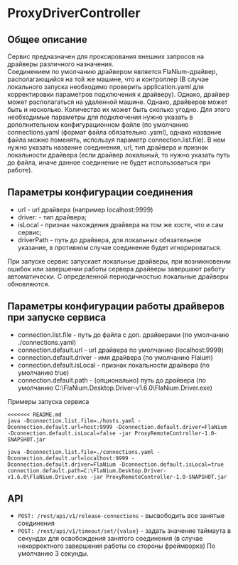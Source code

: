 # ProxyDriverController

## Общее описание

Сервис предназначен для проксирования внешних запросов на драйверы различного назначения.
<br/>
Соединением по умолчанию драйвером является FlaNium-драйвер, располагающийся на той же машине, что и контроллер (В случае локального 
запуска необходимо проверить application.yaml для корректировки параметров подключения к драйверу).
Однако, драйвер может располагаться на удаленной машине. Однако, драйверов может быть и несколько. Количество их может быть сколько угодно. Для этого необходимые параметры для подключения нужно указать в дополнительном конфигурационном файле (по умолчанию connections.yaml (формат файла обязательно .yaml), однако название файла можно поменять, используя параметр connection.list.file). 
В нем нужно указать название соединения, url, тип драйвера и признак локальности драйвера (если драйвер локальный,
то нужно указать путь до файла, иначе данное соединение не будет иcпользоваться при работе).

## Параметры конфигурации соединения

* url - url драйвера (например localhost:9999)
* driver: - тип драйвера;
* isLocal - признак нахождения драйвера на том же хосте, что и сам сервис;
* driverPath - путь до драйвера, для локальных обязательное указание, в противном случае соединение будет игнорироваться.

При запуске сервис запускает локальные драйверы, при возникновении ошибок или завершении работы сервера драйверы завершают 
работу автоматически. С определенной периодичностью локальные драйверы обновляются.

## Параметры конфигурации работы драйверов при запуске сервиса

* connection.list.file - путь до файла с доп. драйверами (по умолчанию ./connections.yaml)
* connection.default.url - url драйвера по умолчанию (localhost:9999)
* connection.default.driver - имя драйвера (по умолчанию Flaium)
* connection.default.isLocal - признак локальности драйвера (по умолчанию true)
* connection.default.path - (опционально) путь до драйвера (по умолчанию C:\FlaNium.Desktop.Driver-v1.6.0\FlaNium.Driver.exe)

Примеры запуска сервиса
```shell
<<<<<<< README.md
java -Dconnection.list.file=./hosts.yaml -Dconnection.default.url=host:9999 -Dconnection.default.driver=FlaNium -Dconnection.default.isLocal=false -jar ProxyRemoteController-1.0-SNAPSHOT.jar
```
```shell
java -Dconnection.list.file=./connections.yaml -Dconnection.default.url=localhost:9999 -Dconnection.default.driver=FlaNium -Dconnection.default.isLocal=true connection.default.path=C:\FlaNium.Desktop.Driver-v1.6.0\FlaNium.Driver.exe -jar ProxyRemoteController-1.0-SNAPSHOT.jar
```

## API

* ```POST: /rest/api/v1/release-connections``` - высвободить все занятые соединения
* ```POST: /rest/api/v1/timeout/set/{value}``` - задать значение таймаута в секундах для освобождения занятого соединения (в случае некорректного завершения работы со стороны фреймворка)
По умолчанию 3 секунды.
